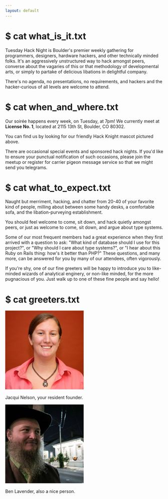 ```yaml
---
layout: default
---
```


# $ cat what_is_it.txt
  <p>
    Tuesday Hack Night is Boulder's premier weekly gathering for programmers, designers, hardware hackers, and other technically minded folks. It's an aggressively unstructured way to hack amongst peers, converse about the vagaries of this or that methodology of developmental arts, or simply to partake of delicious libations in delightful company.
  </p>
  <p>
    There's no agenda, no presentations, no requirements, and hackers and the hacker-curious of all levels are welcome to attend.
  </p>

# $ cat when_and_where.txt
  <p>
    Our soirée happens every week, on Tuesday, at 7pm! We currently meet at <b>License No. 1</b>, located at 2115 13th St, Boulder, CO 80302.
  </p>
  <p>
    You can find us by looking for our friendly Hack Knight mascot pictured above.
  </p>
  <p>
    There are occasional special events and sponsored hack nights. If you'd like to ensure your punctual notification of such occasions, please join the meetup or register for carrier pigeon message service so that we might send you telegrams.
  </p>

# $ cat what_to_expect.txt
  <p>
    Naught but merriment, hacking, and chatter from 20-40 of your favorite kind of people, milling about between some handy desks, a comfortable sofa, and the libation-purveying establishment.
  </p>
  <p>
    You should feel welcome to come, sit down, and hack quietly amongst peers, or just as welcome to come, sit down, and argue about type systems.
  </p>
  <p>
    Some of our most frequent members had a great experience when they first arrived with a question to ask: "What kind of database should I use for this project?", or "Why should I care about type systems?", or "I hear about this Ruby on Rails thing: how's it better than PHP?" These questions, and many more, can be answered for you by many of our attendees, often vigorously.
  </p>
  <p>
    If you're shy, one of our fine greeters will be happy to introduce you to like-minded wizards of analytical enginery, or non-like minded, for the more pugnacious of you. Just walk up to one of these fine people and say hello!
  </p>	

# $ cat greeters.txt
  <div class="greeters">
    <img class="friendly-greeter" src="assets/img/jacqui.jpg" style="height: 250px; width: 250px">
    <p>Jacqui Nelson, your resident founder.</p>
    <img class="friendly-greeter" src="assets/img/ben.jpg" style="height: 250px; width: 250px">
    <p>Ben Lavender, also a nice person.</p>
  </div>

